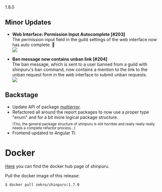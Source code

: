 1.8.0

## Minor Updates

- **Web Interface: Permission Input Autocomplete [#203]**  
  The permission input field in the guild settings of the web interface now has auto complete. 🎉  
  ![](https://user-images.githubusercontent.com/16734205/109003709-13944700-76a8-11eb-92db-1eff56d1b520.gif)

- **Ban message now contains unban link [#204]**  
  The ban message, which is sent to a user banned from a guild with shinpuru's ban command, now contains a mention to the link to the unban request form in the web interface to submit unban requests.  
  ![](https://i.imgur.com/XilUjgV.png)

<!-- ## Bug Fixes

-  -->

## Backstage

- Update API of package [multierror](https://pkg.go.dev/github.com/zekroTJA/shinpuru/pkg/multierror).
- Refactored all around the report packages to now use a proper type "enum" and for a bit more logical package structure.  
<sub>(Tho, the general package structure of shinpuru is still horrible and really really really needs a complete refactor process...)</sub>
- Frontend updated to Angular 11.

# Docker

[Here](https://hub.docker.com/r/zekro/shinpuru) you can find the docker hub page of shinpuru.

Pull the docker image of this release:
```
$ docker pull zekro/shinpuru:1.7.0
```